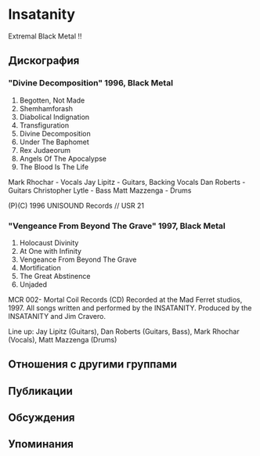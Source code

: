 # Insatanity

Extremal Black Metal !!

## Дискография

### "Divine Decomposition" 1996, Black Metal

1. Begotten, Not Made
2. Shemhamforash
3. Diabolical Indignation
4. Transfiguration
5. Divine Decomposition
6. Under The Baphomet
7. Rex  Judaeorum
8. Angels Of The Apocalypse
9. The Blood Is The Life

Mark Rhochar - Vocals
Jay Lipitz - Guitars, Backing Vocals
Dan Roberts - Guitars
Christopher Lytle - Bass
Matt Mazzenga - Drums

(P)(C) 1996 UNISOUND Records // USR 21

### "Vengeance From Beyond The Grave" 1997, Black Metal

1. Holocaust Divinity
2. At One with Infinity
3. Vengeance From Beyond The Grave
4. Mortification
5. The Great Abstinence
6. Unjaded

MCR 002- Mortal Coil Records (CD)
Recorded at the Mad Ferret studios, 1997.
All songs written and performed by the INSATANITY.
Produced by the INSATANITY and Jim Cravero.

Line up:
Jay Lipitz (Guitars), Dan Roberts (Guitars, Bass),
Mark Rhochar (Vocals), Matt Mazzenga (Drums)



## Отношения с другими группами


## Публикации


## Обсуждения


## Упоминания

